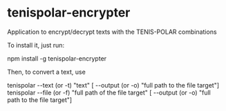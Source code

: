 # tenispolar-encrypter
Application to encrypt/decrypt texts with the TENIS-POLAR combinations

To install it, just run:

npm install -g tenispolar-encrypter

Then, to convert a text, use

tenispolar --text (or -t) "text" [ --output (or -o) "full path to the file target"]
tenispolar --file (or -f) "full path of the file target" [ --output (or -o) "full path to the file target"]
